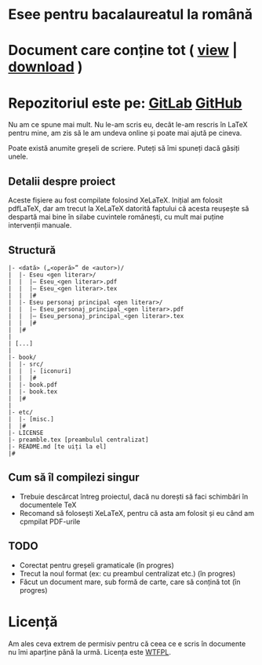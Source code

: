 # Esee pentru bacalaureatul la română

# Document care conține tot ( [view](book/book.pdf) | [download](../../raw/master/book/book.pdf) )
# Repozitoriul este pe: [GitLab](https://gitlab.com/Andy3153/esee_bac_romana) [GitHub](https://github.com/Andy3153/esee_bac_romana)

Nu am ce spune mai mult. Nu le-am scris eu, decât le-am rescris în LaTeX pentru mine, am zis să le am undeva online și poate mai ajută pe cineva.

Poate există anumite greșeli de scriere. Puteți să îmi spuneți dacă găsiți unele.

## Detalii despre proiect
Aceste fișiere au fost compilate folosind XeLaTeX. Inițial am folosit pdfLaTeX, dar am trecut la XeLaTeX datorită faptului că acesta reușește să despartă mai bine în silabe cuvintele românești, cu mult mai puține intervenții manuale.

## Structură

```
|- <dată> („<operă>” de <autor>)/
|  |- Eseu <gen literar>/
|  |  |– Eseu_<gen literar>.pdf
|  |  |– Eseu_<gen literar>.tex
|  |  |#
|  |- Eseu personaj principal <gen literar>/
|  |  |– Eseu_personaj_principal_<gen literar>.pdf
|  |  |– Eseu_personaj_principal_<gen literar>.tex
|  |  |#
|  |#
|
| [...]
|
|- book/
|  |- src/
|  |  |- [iconuri]
|  |  |#
|  |- book.pdf
|  |- book.tex
|  |#
|
|- etc/
|  |- [misc.]
|  |#
|- LICENSE
|- preamble.tex [preambulul centralizat]
|- README.md [te uiți la el]
|#
```

## Cum să îl compilezi singur
- Trebuie descărcat întreg proiectul, dacă nu dorești să faci schimbări în documentele TeX
- Recomand să folosești XeLaTeX, pentru că asta am folosit și eu când am cpmpilat PDF-urile

## TODO
- Corectat pentru greșeli gramaticale (în progres)
- Trecut la noul format (ex: cu preambul centralizat etc.) (în progres)
- Făcut un document mare, sub formă de carte, care să conțină tot (în progres)

# Licență
Am ales ceva extrem de permisiv pentru că ceea ce e scris în documente nu îmi aparține până la urmă. Licența este [WTFPL](http://www.wtfpl.net).
